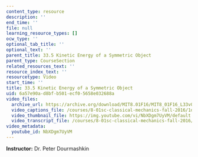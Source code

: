 ```yaml
---
content_type: resource
description: ''
end_time: ''
file: null
learning_resource_types: []
ocw_type: ''
optional_tab_title: ''
optional_text: ''
parent_title: 33.5 Kinetic Energy of a Symmetric Object
parent_type: CourseSection
related_resources_text: ''
resource_index_text: ''
resourcetype: Video
start_time: ''
title: 33.5 Kinetic Energy of a Symmetric Object
uid: 6a57e90a-d8bf-b501-ecf0-5658e032688a
video_files:
  archive_url: https://archive.org/download/MIT8.01F16/MIT8_01F16_L33v03_360p.mp4
  video_captions_file: /courses/8-01sc-classical-mechanics-fall-2016/1d3e932c63095ebfabf7922ddf7179c1_NbXDgm7UyVM.vtt
  video_thumbnail_file: https://img.youtube.com/vi/NbXDgm7UyVM/default.jpg
  video_transcript_file: /courses/8-01sc-classical-mechanics-fall-2016/02f59b9d60328e43433f61225dc6b9c7_NbXDgm7UyVM.pdf
video_metadata:
  youtube_id: NbXDgm7UyVM
---
```


**Instructor:** Dr. Peter Dourmashkin